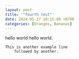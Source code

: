 ```yaml
---
layout: post
title: '"fourth test"'
date: 2024-05-27 10:15:00 +0700
categories: [Oranges, Bananas]
---
```


hello world hello world.

	This is another example line
		followed by another. 
